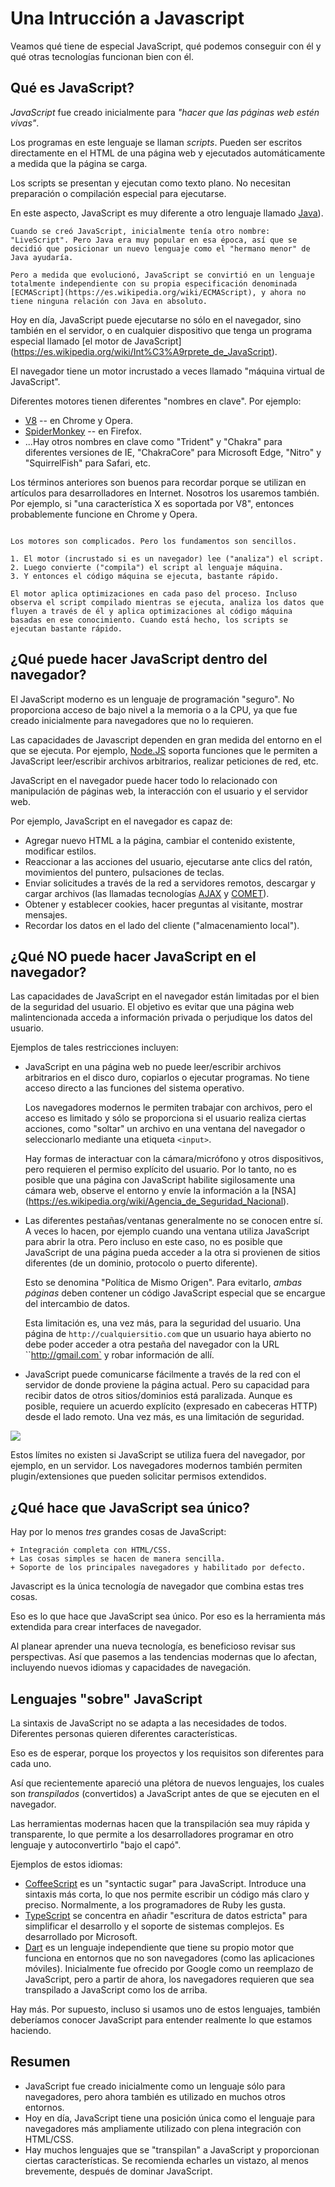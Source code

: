 # Una Intrucción a Javascript

Veamos qué tiene de especial JavaScript, qué podemos conseguir con él y qué otras tecnologías funcionan bien con él.

## Qué es JavaScript?

*JavaScript* fue creado inicialmente para *"hacer que las páginas web estén vivas"*.

Los programas en este lenguaje se llaman *scripts*. Pueden ser escritos directamente en el HTML de una página web y ejecutados automáticamente a medida que la página se carga.

Los scripts se presentan y ejecutan como texto plano. No necesitan preparación o compilación especial para ejecutarse.

En este aspecto, JavaScript es muy diferente a otro lenguaje llamado [Java](https://es.wikipedia.org/wiki/Java_(lenguaje_de_programación))).

```smart header="¿Por qué <u>Java</u>Script?"
Cuando se creó JavaScript, inicialmente tenía otro nombre: "LiveScript". Pero Java era muy popular en esa época, así que se decidió que posicionar un nuevo lenguaje como el "hermano menor" de Java ayudaría.

Pero a medida que evolucionó, JavaScript se convirtió en un lenguaje totalmente independiente con su propia especificación denominada [ECMAScript](https://es.wikipedia.org/wiki/ECMAScript), y ahora no tiene ninguna relación con Java en absoluto.
```

Hoy en día, JavaScript puede ejecutarse no sólo en el navegador, sino también en el servidor, o en cualquier dispositivo que tenga un programa especial llamado [el motor de JavaScript] (https://es.wikipedia.org/wiki/Int%C3%A9rprete_de_JavaScript).

El navegador tiene un motor incrustado a veces llamado "máquina virtual de JavaScript".

Diferentes motores tienen diferentes "nombres en clave". Por ejemplo:

- [V8](https://es.wikipedia.org/wiki/Chrome_V8) -- en Chrome y Opera.
- [SpiderMonkey](https://es.wikipedia.org/wiki/SpiderMonkey) -- en Firefox.
- ...Hay otros nombres en clave como "Trident" y "Chakra" para diferentes versiones de IE, "ChakraCore" para Microsoft Edge, "Nitro" y "SquirrelFish" para Safari, etc.

Los términos anteriores son buenos para recordar porque se utilizan en artículos para desarrolladores en Internet. Nosotros los usaremos también. Por ejemplo, si "una característica X es soportada por V8", entonces probablemente funcione en Chrome y Opera.

```smart header="¿Cómo funcionan los motores?"

Los motores son complicados. Pero los fundamentos son sencillos.

1. El motor (incrustado si es un navegador) lee ("analiza") el script.
2. Luego convierte ("compila") el script al lenguaje máquina.
3. Y entonces el código máquina se ejecuta, bastante rápido.

El motor aplica optimizaciones en cada paso del proceso. Incluso observa el script compilado mientras se ejecuta, analiza los datos que fluyen a través de él y aplica optimizaciones al código máquina basadas en ese conocimiento. Cuando está hecho, los scripts se ejecutan bastante rápido.
```

## ¿Qué puede hacer JavaScript dentro del navegador?

El JavaScript moderno es un lenguaje de programación "seguro". No proporciona acceso de bajo nivel a la memoria o a la CPU, ya que fue creado inicialmente para navegadores que no lo requieren.

Las capacidades de Javascript dependen en gran medida del entorno en el que se ejecuta. Por ejemplo, [Node.JS](https://es.wikipedia.org/wiki/Node.js) soporta funciones que le permiten a JavaScript leer/escribir archivos arbitrarios, realizar peticiones de red, etc.

JavaScript en el navegador puede hacer todo lo relacionado con manipulación de páginas web, la interacción con el usuario y el servidor web.

Por ejemplo, JavaScript en el navegador es capaz de:

- Agregar nuevo HTML a la página, cambiar el contenido existente, modificar estilos.
- Reaccionar a las acciones del usuario, ejecutarse ante clics del ratón, movimientos del puntero, pulsaciones de teclas.
- Enviar solicitudes a través de la red a servidores remotos, descargar y cargar archivos (las llamadas tecnologías [AJAX](https://es.wikipedia.org/wiki/AJAX) y [COMET](https://es.wikipedia.org/wiki/Comet)).
- Obtener y establecer cookies, hacer preguntas al visitante, mostrar mensajes.
- Recordar los datos en el lado del cliente ("almacenamiento local").

## ¿Qué NO puede hacer JavaScript en el navegador?

Las capacidades de JavaScript en el navegador están limitadas por el bien de la seguridad del usuario. El objetivo es evitar que una página web malintencionada acceda a información privada o perjudique los datos del usuario.

Ejemplos de tales restricciones incluyen:

- JavaScript en una página web no puede leer/escribir archivos arbitrarios en el disco duro, copiarlos o ejecutar programas. No tiene acceso directo a las funciones del sistema operativo.

    Los navegadores modernos le permiten trabajar con archivos, pero el acceso es limitado y sólo se proporciona si el usuario realiza ciertas acciones, como "soltar" un archivo en una ventana del navegador o seleccionarlo mediante una etiqueta `<input>`.

    Hay formas de interactuar con la cámara/micrófono y otros dispositivos, pero requieren el permiso explícito del usuario. Por lo tanto, no es posible que una página con JavaScript habilite sigilosamente una cámara web, observe el entorno y envíe la información a la [NSA] (https://es.wikipedia.org/wiki/Agencia_de_Seguridad_Nacional).
- Las diferentes pestañas/ventanas generalmente no se conocen entre sí. A veces lo hacen, por ejemplo cuando una ventana utiliza JavaScript para abrir la otra. Pero incluso en este caso, no es posible que JavaScript de una página pueda acceder a la otra si provienen de sitios diferentes (de un dominio, protocolo o puerto diferente).

    Esto se denomina "Política de Mismo Origen". Para evitarlo, *ambas páginas* deben contener un código JavaScript especial que se encargue del intercambio de datos.

    Esta limitación es, una vez más, para la seguridad del usuario. Una página de `http://cualquiersitio.com` que un usuario haya abierto no debe poder acceder a otra pestaña del navegador con la URL ``http://gmail.com` y robar información de allí.
- JavaScript puede comunicarse fácilmente a través de la red con el servidor de donde proviene la página actual. Pero su capacidad para recibir datos de otros sitios/dominios está paralizada. Aunque es posible, requiere un acuerdo explícito (expresado en cabeceras HTTP) desde el lado remoto. Una vez más, es una limitación de seguridad.

![](limitaciones.png)

Estos límites no existen si JavaScript se utiliza fuera del navegador, por ejemplo, en un servidor. Los navegadores modernos también permiten plugin/extensiones que pueden solicitar permisos extendidos.

## ¿Qué hace que JavaScript sea único?

Hay por lo menos *tres* grandes cosas de JavaScript:

```compare
+ Integración completa con HTML/CSS.
+ Las cosas simples se hacen de manera sencilla.
+ Soporte de los principales navegadores y habilitado por defecto.
```
Javascript es la única tecnología de navegador que combina estas tres cosas.

Eso es lo que hace que JavaScript sea único. Por eso es la herramienta más extendida para crear interfaces de navegador.

Al planear aprender una nueva tecnología, es beneficioso revisar sus perspectivas. Así que pasemos a las tendencias modernas que lo afectan, incluyendo nuevos idiomas y capacidades de navegación.


## Lenguajes "sobre" JavaScript

La sintaxis de JavaScript no se adapta a las necesidades de todos. Diferentes personas quieren diferentes características.

Eso es de esperar, porque los proyectos y los requisitos son diferentes para cada uno.

Así que recientemente apareció una plétora de nuevos lenguajes, los cuales son *transpilados* (convertidos) a JavaScript antes de que se ejecuten en el navegador.

Las herramientas modernas hacen que la transpilación sea muy rápida y transparente, lo que permite a los desarrolladores programar en otro lenguaje y autoconvertirlo "bajo el capó".

Ejemplos de estos idiomas:

- [CoffeeScript](http://coffeescript.org/) es un "syntactic sugar" para JavaScript. Introduce una sintaxis más corta, lo que nos permite escribir un código más claro y preciso. Normalmente, a los programadores de Ruby les gusta.
- [TypeScript](http://www.typescriptlang.org/) se concentra en añadir "escritura de datos estricta" para simplificar el desarrollo y el soporte de sistemas complejos. Es desarrollado por Microsoft.
- [Dart](https://www.dartlang.org/) es un lenguaje independiente que tiene su propio motor que funciona en entornos que no son navegadores (como las aplicaciones móviles). Inicialmente fue ofrecido por Google como un reemplazo de JavaScript, pero a partir de ahora, los navegadores requieren que sea transpilado a JavaScript como los de arriba.

Hay más. Por supuesto, incluso si usamos uno de estos lenguajes, también deberíamos conocer JavaScript para entender realmente lo que estamos haciendo.

## Resumen

- JavaScript fue creado inicialmente como un lenguaje sólo para navegadores, pero ahora también es utilizado en muchos otros entornos.
- Hoy en día, JavaScript tiene una posición única como el lenguaje para navegadores más ampliamente utilizado con plena integración con HTML/CSS.
- Hay muchos lenguajes que se "transpilan" a JavaScript y proporcionan ciertas características. Se recomienda echarles un vistazo, al menos brevemente, después de dominar JavaScript.
